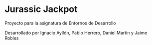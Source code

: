 # Jurassic Jackpot
Proyecto para la asignatura de Entornos de Desarrollo

Desarrollado por Ignacio Ayllón, Pablo Herrero, Daniel Martín y Jaime Robles